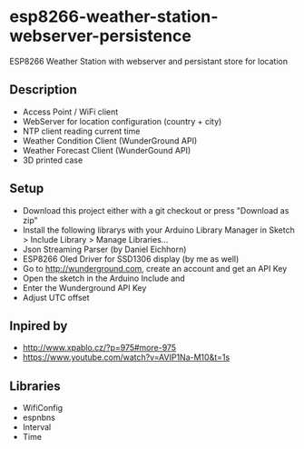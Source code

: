 # esp8266-weather-station-webserver-persistence

ESP8266 Weather Station with webserver and persistant store for location

## Description
* Access Point / WiFi client
* WebServer for location configuration (country + city)
* NTP client reading current time
* Weather Condition Client (WunderGround API)
* Weather Forecast Client (WunderGound API)
* 3D printed case

## Setup

* Download this project either with a git checkout or press "Download as zip"
* Install the following librarys with your Arduino Library Manager in Sketch > Include Library > Manage Libraries...
 * Json Streaming Parser (by Daniel Eichhorn)
 * ESP8266 Oled Driver for SSD1306 display (by me as well)
* Go to http://wunderground.com, create an account and get an API Key
* Open the sketch in the Arduino Include and
 * Enter  the Wunderground API Key
 * Adjust UTC offset

## Inpired by
* http://www.xpablo.cz/?p=975#more-975
* https://www.youtube.com/watch?v=AVIP1Na-M10&t=1s

## Libraries
* WifiConfig
* espnbns
* Interval
* Time
 
